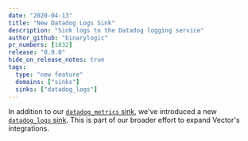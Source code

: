 ```yaml
---
date: "2020-04-13"
title: "New Datadog Logs Sink"
description: "Sink logs to the Datadog logging service"
author_github: "binarylogic"
pr_numbers: [1832]
release: "0.9.0"
hide_on_release_notes: true
tags:
  type: "new feature"
  domains: ["sinks"]
  sinks: ["datadog_logs"]
---
```


In addition to our [`datadog_metrics` sink][docs.sinks.datadog_metrics], we've
introduced a new [`datadog_logs` sink][docs.sinks.datadog_logs]. This is part
of our broader effort to expand Vector's integrations.

[docs.sinks.datadog_logs]: /docs/reference/sinks/datadog_logs/
[docs.sinks.datadog_metrics]: /docs/reference/sinks/datadog_metrics/
